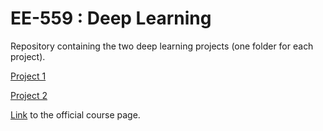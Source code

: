 # EE-559 : Deep Learning

Repository containing the two deep learning projects (one folder for each project).

[Project 1](https://github.com/SSappy/deep_learning_epfl/tree/master/project1)

[Project 2](https://github.com/SSappy/deep_learning_epfl/tree/master/project2)

[Link](http://edu.epfl.ch/coursebook/en/deep-learning-EE-559) to the official course page.
